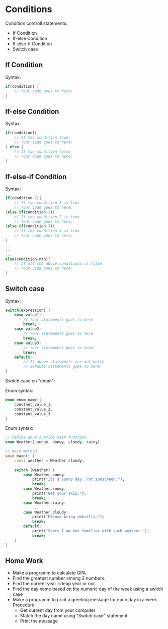 # Conditions

Condition controll statements:

- If Condition
- If-else Condition
- If-else-if Condition
- Switch case

## If Condition

Syntax:

```dart
if(condition) {
    // Your code goes to here;
}
```

## If-else Condition

Syntax:

```dart
if(condition){
    // If the condition true
    // Your code goes to here;
} else {
    // If the condition false
    // Your code goes to here;
}
```

## If-else-if Condition

Syntax:

```dart
if(condition-1){
    // If the condition-1 is true
    // Your code goes to here;
}else if(condition-2){
    // If the condition-2 is true
    // Your code goes to here;
}else if(condition-3){
    // If the condition-3 is true
    // Your code goes to here;
}
...
...
...
else(condition-nth){
    // If all the above conditions is false
    // Your code goes to here;
}
```

## Switch case

Syntax:

```dart
switch(expression) {
    case value1:
        // Your statements goes to here
        break;
    case value2:
        // Your statements goes to here
        break;
    case value3:
        // Your statements goes to here
        break;
    default:
        // If above statements are not match 
        // default statements goes to here
}
```

Switch case on "enum":

Enum syntax:

```dart
enum enum_name { 
    constant_value_1, 
    constant_value_2, 
    constant_value_3 
}
```

Enum syntax:

```dart
// define enum outside main function
enum Weather{ sunny, snowy, cloudy, rainy}

// main method
void main() {
    const weather = Weather.cloudy;
  
    switch (weather) {
        case Weather.sunny:
            print("Its a sunny day. Put sunscreen.");
            break;
        case Weather.snowy:
            print("Get your skis.");
            break;
        case Weather.rainy:
            ...
        case Weather.cloudy:
            print("Please bring umbrella.");
            break;
        default:
            print("Sorry I am not familiar with such weather.");
            break;
    }
}
```

## Home Work

- Make a programm to calculate GPA.
- Find the greatest number among 3 numbers.
- Find the current year is leap year or not.
- Find the day name based on the numeric day of the week using a switch case
- Make a programm to print a greeting message for each day in a week. Procedure:
  - Get current day from your computer
  - Match the day name using "Switch case" statement
  - Print the message
